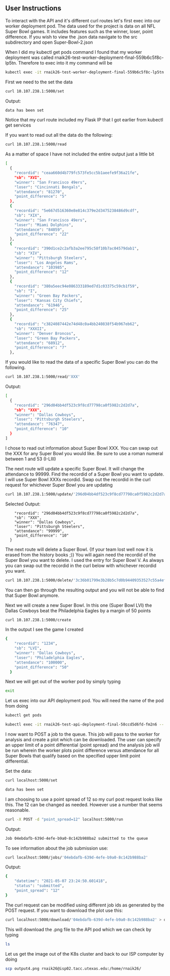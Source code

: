 ## User Instructions

To interact with the API and it's different curl routes let's first exec into our worker deployment pod. The data used for the project is data on all NFL Super Bowl games. It includes features such as the winner, loser, point difference. If you wish to view the .json data navigate to the src subdirectory and open Super-Bowl-2.json

When I did my kubectl get pods command I found that my worker deployment was called rnaik26-test-worker-deployment-final-559b6c5f8c-lp5tn. Therefore to exec into it my command will be 
```bash 
kubectl exec -it rnaik26-test-worker-deployment-final-559b6c5f8c-lp5tn  -- /bin/bash
```
First we need to the set the data
```bash 
curl 10.107.238.1:5000/set
```
Output:
```bash
data has been set 
```
Notice that my curl route included my Flask IP that I got earlier from kubectl get services 

If you want to read out all the data do the following:

```bash
curl 10.107.238.1:5000/read
```
As a matter of space I have not included the entire output just a little bit
```bash
[
  {
    "recordid": "ceaa660d4b779fc573fe5cc5b1aeefe9f36a21fe",
    "sb": "XVI",
    "winner": "San Francisco 49ers",
    "loser": "Cincinnati Bengals",
    "attendance": "81270",
    "point_difference": "5"
  },
  {
    "recordid": "5e667d516360e8e814c379e2d3475238486d9cdf",
    "sb": "XIX",
    "winner": "San Francisco 49ers",
    "loser": "Miami Dolphins",
    "attendance": "84059",
    "point_difference": "22"
  },
  {
    "recordid": "390d1ce2c2afb3a2ee795c58f10b7ac04579dab1",
    "sb": "XIV",
    "winner": "Pittsburgh Steelers",
    "loser": "Los Angeles Rams",
    "attendance": "103985",
    "point_difference": "12"
  },
  {
    "recordid": "380a5eec94e086333189ed7d1c03375c59cb1f59",
    "sb": "I",
    "winner": "Green Bay Packers",
    "loser": "Kansas City Chiefs",
    "attendance": "61946",
    "point_difference": "25"
  },
  {
    "recordid": "c3824087442e74d48c0a4bb240838f54b967eb62",
    "sb": "XXXII",
    "winner": "Denver Broncos",
    "loser": "Green Bay Packers",
    "attendance": "68912",
    "point_difference": "7"
  },
```
If you would like to read the data of a specific Super Bowl you can do the following.
```bash
curl 10.107.238.1:5000/read/'XXX'
```

Output:

```bash
[
  {
    "recordid": "296d04bb4df523c9f8cd77798ca0f5982c2d2d7a",
    "sb": "XXX",
    "winner": "Dallas Cowboys",
    "loser": "Pittsburgh Steelers",
    "attendance": "76347",
    "point_difference": "10"
  }
]
```
I chose to read out information about Super Bowl XXX. You can swap out the XXX for any Super Bowl you would like. Be sure to use a roman numeral between 1 and 53 (I-LIII)

The next route will update a specific Super Bowl. It will change the attendance to 99999. Find the recordid of a Super Bowl you want to update. I will use Super Bowl XXXs recordid. Swap out the recordid in the curl request for whichever Super Bowl you are updating
```bash
curl 10.107.238.1:5000/update/'296d04bb4df523c9f8cd77798ca0f5982c2d2d7a'
```
Selected Output:
```{
    "recordid": "296d04bb4df523c9f8cd77798ca0f5982c2d2d7a",
    "sb": "XXX",
    "winner": "Dallas Cowboys",
    "loser": "Pittsburgh Steelers",
    "attendance": "99999",
    "point_difference": "10"
  }
```
The next route will delete a Super Bowl. {If your team lost well now it is erased from the history books ;)} You will again need the recordid of the Super Bowl you want to delete. I used the entry for Super Bowl V. As always you can swap out the recordid in the curl below with whichever recordid you want. 
```bash
curl 10.107.238.1:5000/delete/'3c36b01799e3b28b5c7d0b94409353527c55a4ef'
```
You can then go through the resulting output and you will not be able to find that Super Bowl anymore. 

Next we will create a new Super Bowl. In this one (Super Bowl LVI) the Dallas Cowboys beat the Philadelphia Eagles by a margin of 50 points
```bash
curl 10.107.238.1:5000/create
```
In the output I see the game I created
```bash
{
    "recordid": "1234",
    "sb": "LVI",
    "winner": "Dallas Cowboys",
    "loser": "Philadelphia Eagles",
    "attendance": "100000",
    "point_difference": "50"
  }
```
Next we will get out of the worker pod by simply typing 
``` bash
exit
```
Let us exec into our API deployment pod. You will need the name of the pod from doing 
```bash
kubectl get pods
```
```bash
kubectl exec -it rnaik26-test-api-deployment-final-58ccd5d6fd-fm2n6 -- /bin/bash
```
I now want to POST a job to the queue. This job will pass to the worker for analysis and create a plot which can be downloaded. The user can specify an upper limit of a point differential (point spread) and the analysis job will be run wherein the worker plots point difference versus attendance for all Super Bowls that qualify based on the specified upper limit point differential.

Set the data:
```bash
curl localhost:5000/set
```
```bash
data has been set 
```
I am choosing to use a point spread of 12 so my curl post request looks like this. The 12 can be changed as needed. However use a number that seems reasonable. 

```bash
curl -X POST -d "point_spread=12" localhost:5000/run
```
Output:
```bash
Job 04ebdafb-639d-4efe-b9a0-8c142b988ba2 submitted to the queue
```
To see information about the job submission use:
```bash
curl localhost:5000/jobs/'04ebdafb-639d-4efe-b9a0-8c142b988ba2'
```
Output:
```bash
{
    "datetime": "2021-05-07 23:24:50.601418",
    "status": "submitted",
    "point_spread": "12"
}
```
The curl request can be modified using different job ids as generated by the POST request.
If you want to download the plot use this:
```bash
curl localhost:5000/download/'04ebdafb-639d-4efe-b9a0-8c142b988ba2' > output4.png
```
This will download the .png file to the API pod which we can check by typing 
```bash
ls
```

Let us get the image out of the K8s cluster and back to our ISP computer by doing
```bash
scp output4.png rnaik26@isp02.tacc.utexas.edu:/home/rnaik26/
```


